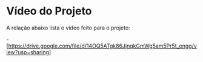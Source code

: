 # Vídeo do Projeto
A relação abaixo lista o vídeo feito para o projeto:

-[https://drive.google.com/file/d/14OQ5ATgk86JjnqkGmWg5am5Pr5t_engg/view?usp=sharing]
